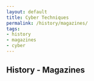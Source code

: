```yaml
---
layout: default
title: Cyber Techniques
permalink: /history/magazines/
tags:
- history
- magazines
- cyber
---
```


## History - Magazines


